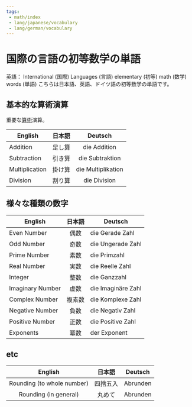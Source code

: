 ```yaml
---
tags:
 - math/index
 - lang/japanese/vocabulary
 - lang/german/vocabulary
---
```


# 国際の言語の初等数学の単語
英語： International (国際) Languages (言語) elementary (初等) math (数学) words (単語)
こちらは日本語、英語、ドイツ語の初等数学の単語です。


## 基本的な算術演算
重要な[算術](算術.md)演算。

| English        | 日本語             |      Deutsch       |
| -------------- | ------------------ |:------------------:|
| Addition       | 足し算 |    die Addition    |
| Subtraction    | 引き算 |  die Subtraktion   |
| Multiplication | 掛け算 | die Multiplikation |
| Division       | 割り算 |    die Division    |

## 様々な種類の数字

| English          |        日本語        | Deutsch            |
| ---------------- |:--------------------:| ------------------ |
| Even Number      |   偶数   | die Gerade Zahl    |
| Odd Number       |    奇数    | die Ungerade Zahl  |
| Prime Number     |    素数    | die Primzahl       |
| Real Number      |   実数   | die Reelle Zahl    |
| Integer          |   整数   | die Ganzzahl       |
| Imaginary Number |   虚数   | die Imaginäre Zahl |
| Complex Number   | 複素数 | die Komplexe Zahl  |
| Negative Number  |  負数  | die Negativ Zahl   |
| Positive Number  | 正数 | die Positive Zahl  |
| Exponents        |   冪数   | der Exponent       |

## etc
|          English           |           日本語           | Deutsch  |
|:--------------------------:|:--------------------------:|:--------:|
| Rounding (to whole number) | 四捨五入 | Abrunden |
|   Rounding (in general)    |       丸めて       | Abrunden |

